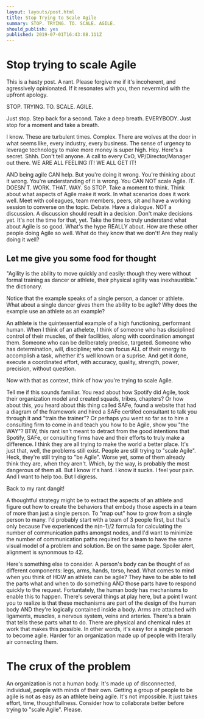 ```yaml
---
layout: layouts/post.html
title: Stop Trying to Scale Agile
summary: STOP. TRYING. TO. SCALE. AGILE.
should_publish: yes
published: 2019-07-01T16:43:08.111Z
---
```


# Stop trying to scale Agile

This is a hasty post. A rant. Please forgive me if it's incoherent, and agressively opinionated. If it resonates with you, then nevermind with the upfront apology.

STOP. TRYING. TO. SCALE. AGILE.

Just stop. Step back for a second. Take a deep breath. EVERYBODY. Just stop for a moment and take a breath.

I know. These are turbulent times. Complex. There are wolves at the door in what seems like, every industry, every business. The sense of urgency to leverage technology to make more money is super high. Hey. Here's a secret. Shhh. Don't tell anyone. A call to every CxO, VP/Director/Manager out there. WE ARE ALL FEELING IT! WE ALL GET IT!

AND being agile CAN help. But you're doing it wrong. You're thinking about it wrong. You're understanding of it is wrong. You CAN NOT scale Agile. IT. DOESN'T. WORK. THAT. WAY. So STOP. Take a moment to think. Think about what aspects of Agile make it work. In what scenarios does it work well. Meet with colleagues, team members, peers, sit and have a working session to converse on the topic. Debate. Have a dialogue. NOT a discussion. A discussion should result in a decision. Don't make decisions yet. It's not the time for that, yet. Take the time to truly understand what about Agile is so good. What's the hype REALLY about. How are these other people doing Agile so well. What do they know that we don't! Are they really doing it well?

## Let me give you some food for thought

"Agility is the ability to move quickly and easily: though they were without formal training as dancer or athlete, their physical agility was inexhaustible." the dictionary.

Notice that the example speaks of a single person, a dancer or athlete. What about a single dancer gives them the ability to be agile? Why does the example use an athlete as an example?

An athlete is the quintessential example of a high functioning, performant human. When I think of an athelete, I think of someone who has disciplined control of their muscles, of their facilities, along with coordination amongst them. Someone who can be deliberately precise, targeted. Someone who has determination, will, discipline; who can focus ALL of their energy to accomplish a task, whether it's well known or a suprise. And get it done, execute a coordinated effort, with accuracy, quality, strength, power, precision, without question.

Now with that as context, think of how you're trying to scale Agile.

Tell me if this sounds familiar. You read about how Spotify did Agile, took their organization model and created squads, tribes, chapters? Or how about this, you heard about this thing called SAFe, found a website that had a diagram of the framework and hired a SAFe certifed consultant to talk you through it and "train the trainer"? Or perhaps you went so far as to hire a consulting firm to come in and teach you how to be Agile, show you "the WAY"? BTW, this rant isn't meant to detract from the good intentions that Spotify, SAFe, or consulting firms have and their efforts to truly make a difference. I think they are all trying to make the world a better place. It's just that, well, the problems still exist. People are still trying to "scale Agile". Heck, they're still trying to "be Agile". Worse yet, some of them already think they are, when they aren't. Which, by the way, is probably the most dangerous of them all. But I know it's hard. I know it sucks. I feel your pain. And I want to help too. But I digress.

Back to my rant dangit!

A thoughtful strategy might be to extract the aspects of an athlete and figure out how to create the behaviors that embody those aspects in a team of more than just a single person. To "map out" how to grow from a single person to many. I'd probably start with a team of 3 people first, but that's only because I've experienced the n(n-1)/2 formula for calculating the number of communication paths amongst nodes, and I'd want to minimize the number of communication paths required for a team to have the same visual model of a problem and solution. Be on the same page. Spoiler alert, alignment is synonmous to 42.

Here's something else to consider. A person's body can be thought of as different components: legs, arms, hands, torso, head. What comes to mind when you think of HOW an athlete can be agile? They have to be able to tell the parts what and when to do something AND those parts have to respond quickly to the request. Fortuntately, the human body has mechanisms to enable this to happen. There's several things at play here, but a point I want you to realize is that these mechanisms are part of the design of the human body AND they're logically contained inside a body. Arms are attached with ligaments, muscles, a nervous system, veins and arteries. There's a brain that tells these parts what to do. There are physical and chemical rules at work that makes this possible. In other words, it's easy for a single person to become agile. Harder for an organization made up of people with literally air connecting them.

# The crux of the problem

An organization is not a human body. It's made up of disconnected, individual, people with minds of their own. Getting a group of people to be agile is not as easy as an athlete being agile. It's not impossible. It just takes effort, time, thoughtfullness. Consider how to collaborate better before trying to "scale Agile". Please.